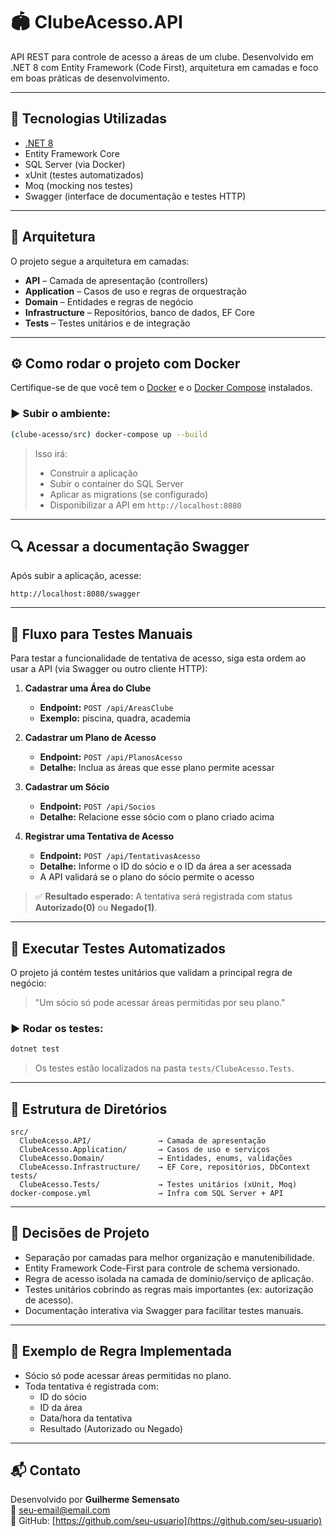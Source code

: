 # 🏟️ ClubeAcesso.API

API REST para controle de acesso a áreas de um clube. Desenvolvido em .NET 8 com Entity Framework (Code First), arquitetura em camadas e foco em boas práticas de desenvolvimento.

---

## 🚀 Tecnologias Utilizadas

- [.NET 8](https://dotnet.microsoft.com/)
- Entity Framework Core
- SQL Server (via Docker)
- xUnit (testes automatizados)
- Moq (mocking nos testes)
- Swagger (interface de documentação e testes HTTP)

---

## 🧱 Arquitetura

O projeto segue a arquitetura em camadas:

- **API** – Camada de apresentação (controllers)
- **Application** – Casos de uso e regras de orquestração
- **Domain** – Entidades e regras de negócio
- **Infrastructure** – Repositórios, banco de dados, EF Core
- **Tests** – Testes unitários e de integração

---

## ⚙️ Como rodar o projeto com Docker

Certifique-se de que você tem o [Docker](https://www.docker.com/) e o [Docker Compose](https://docs.docker.com/compose/) instalados.

### ▶️ Subir o ambiente:

```bash
(clube-acesso/src) docker-compose up --build
```

> Isso irá:
> - Construir a aplicação
> - Subir o container do SQL Server
> - Aplicar as migrations (se configurado)
> - Disponibilizar a API em `http://localhost:8080`

---

## 🔍 Acessar a documentação Swagger

Após subir a aplicação, acesse:

```
http://localhost:8080/swagger
```

---

## 🧪 Fluxo para Testes Manuais

Para testar a funcionalidade de tentativa de acesso, siga esta ordem ao usar a API (via Swagger ou outro cliente HTTP):

1. **Cadastrar uma Área do Clube**
   - **Endpoint:** `POST /api/AreasClube`
   - **Exemplo:** piscina, quadra, academia

2. **Cadastrar um Plano de Acesso**
   - **Endpoint:** `POST /api/PlanosAcesso`
   - **Detalhe:** Inclua as áreas que esse plano permite acessar

3. **Cadastrar um Sócio**
   - **Endpoint:** `POST /api/Socios`
   - **Detalhe:** Relacione esse sócio com o plano criado acima

4. **Registrar uma Tentativa de Acesso**
   - **Endpoint:** `POST /api/TentativasAcesso`
   - **Detalhe:** Informe o ID do sócio e o ID da área a ser acessada
   - A API validará se o plano do sócio permite o acesso

> ✅ **Resultado esperado:** A tentativa será registrada com status **Autorizado(0)** ou **Negado(1)**.

---

## 🧪 Executar Testes Automatizados

O projeto já contém testes unitários que validam a principal regra de negócio:

> "Um sócio só pode acessar áreas permitidas por seu plano."

### ▶️ Rodar os testes:

```bash
dotnet test
```

> Os testes estão localizados na pasta `tests/ClubeAcesso.Tests`.

---

## 📁 Estrutura de Diretórios

```
src/
  ClubeAcesso.API/               → Camada de apresentação
  ClubeAcesso.Application/       → Casos de uso e serviços
  ClubeAcesso.Domain/            → Entidades, enums, validações
  ClubeAcesso.Infrastructure/    → EF Core, repositórios, DbContext
tests/
  ClubeAcesso.Tests/             → Testes unitários (xUnit, Moq)
docker-compose.yml               → Infra com SQL Server + API
```

---

## 🧠 Decisões de Projeto

- Separação por camadas para melhor organização e manutenibilidade.
- Entity Framework Code-First para controle de schema versionado.
- Regra de acesso isolada na camada de domínio/serviço de aplicação.
- Testes unitários cobrindo as regras mais importantes (ex: autorização de acesso).
- Documentação interativa via Swagger para facilitar testes manuais.

---

## 📌 Exemplo de Regra Implementada

- Sócio só pode acessar áreas permitidas no plano.
- Toda tentativa é registrada com:
  - ID do sócio
  - ID da área
  - Data/hora da tentativa
  - Resultado (Autorizado ou Negado)

---

## 📬 Contato

Desenvolvido por **Guilherme Semensato**  
📧 seu-email@email.com  
📎 GitHub: [https://github.com/seu-usuario](https://github.com/seu-usuario)
